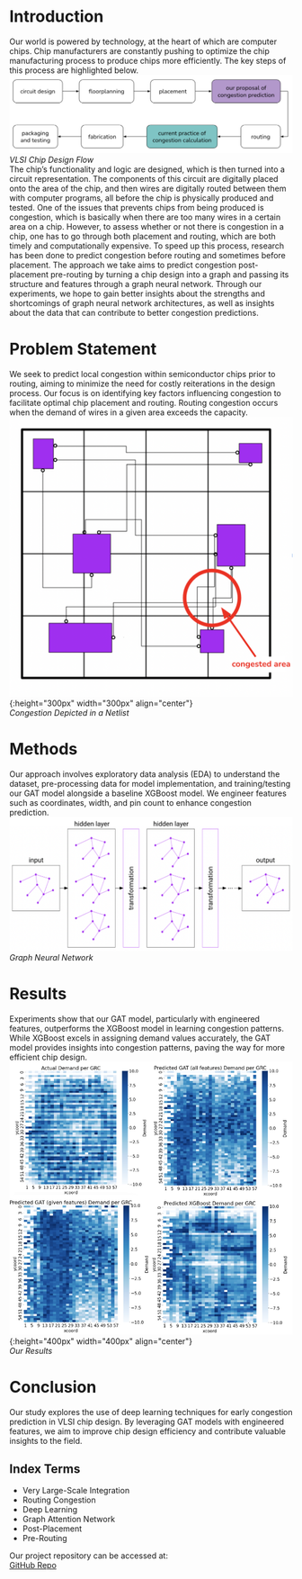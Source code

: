# Introduction
Our world is powered by technology, at the heart of which are computer chips. Chip manufacturers are constantly pushing to optimize the chip manufacturing process to produce chips more efficiently. The key steps of this process are highlighted below. <br>
![design flow](assets/designflow.png)
*VLSI Chip Design Flow* <br>
The chip’s functionality and logic are designed, which is then turned into a circuit representation. The components of this circuit are digitally placed onto the area of the chip, and then wires are digitally routed between them with computer programs, all before the chip is physically produced and tested. One of the issues that prevents chips from being produced is congestion, which is basically when there are too many wires in a certain area on a chip. However, to assess whether or not there is congestion in a chip, one has to go through both placement and routing, which are both timely and computationally expensive. To speed up this process, research has been done to predict congestion before routing and sometimes before placement. The approach we take aims to predict congestion post-placement pre-routing by turning a chip design into a graph and passing its structure and features through a graph neural network. Through our experiments, we hope to gain better insights about the strengths and shortcomings of graph neural network architectures, as well as insights about the data that can contribute to better congestion predictions.

# Problem Statement
We seek to predict local congestion within semiconductor chips prior to routing, aiming to minimize the need for costly reiterations in the design process. Our focus is on identifying key factors influencing congestion to facilitate optimal chip placement and routing. Routing congestion occurs when the demand of wires in a given area exceeds the capacity. <br>
![congestion](assets/congestion.png){:height="300px" width="300px" align="center"} <br>
*Congestion Depicted in a Netlist*

# Methods
Our approach involves exploratory data analysis (EDA) to understand the dataset, pre-processing data for model implementation, and training/testing our GAT model alongside a baseline XGBoost model. We engineer features such as coordinates, width, and pin count to enhance congestion prediction. <br>
![gnn](assets/gnn.png)
*Graph Neural Network*

# Results
Experiments show that our GAT model, particularly with engineered features, outperforms the XGBoost model in learning congestion patterns. While XGBoost excels in assigning demand values accurately, the GAT model provides insights into congestion patterns, paving the way for more efficient chip design. <br>
![heatmaps](assets/heatmaps.png){:height="400px" width="400px" align="center"} <br>
*Our Results*

# Conclusion
Our study explores the use of deep learning techniques for early congestion prediction in VLSI chip design. By leveraging GAT models with engineered features, we aim to improve chip design efficiency and contribute valuable insights to the field.

## Index Terms
* Very Large-Scale Integration
* Routing Congestion
* Deep Learning
* Graph Attention Network
* Post-Placement
* Pre-Routing

Our project repository can be accessed at: <br>
[GitHub Repo](https://github.com/lisasunhwang/Capstone-B07-3)

